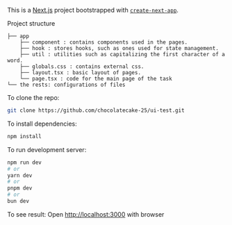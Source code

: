This is a [Next.js](https://nextjs.org) project bootstrapped with [`create-next-app`](https://nextjs.org/docs/app/api-reference/cli/create-next-app).

Project structure

```
├── app
    ├── component : contains components used in the pages.
    ├── hook : stores hooks, such as ones used for state management.
    ├── util : utilities such as capitalizing the first character of a word.
    ├── globals.css : contains external css.
    ├── layout.tsx : basic layout of pages.
    └── page.tsx : code for the main page of the task
└── the rests: configurations of files
```

To clone the repo:

```bash
git clone https://github.com/chocolatecake-25/ui-test.git
```

To install dependencies:

```bash
npm install
```

To run development server:

```bash
npm run dev
# or
yarn dev
# or
pnpm dev
# or
bun dev
```

To see result:
Open [http://localhost:3000](http://localhost:3000) with browser
